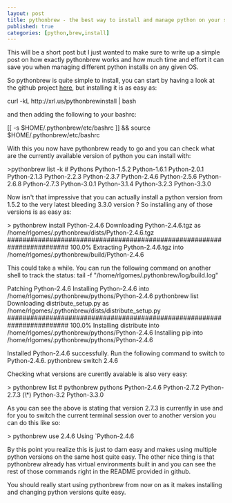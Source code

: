 ```yaml
---
layout: post
title: pythonbrew - the best way to install and manage python on your system
published: true
categories: [python,brew,install]
---
```


This will be a short post but I just wanted to make sure to write up a simple
post on how exactly pythonbrew works and how much time and effort it can save
you when managing different python installs on any given OS.

So pythonbrew is quite simple to install, you can start by having a look at the
github project [here](https://github.com/utahta/pythonbrew), but installing it
is as easy as:

<console>
curl -kL http://xrl.us/pythonbrewinstall | bash
</console>

and then adding the following to your bashrc:

<console>
[[ -s $HOME/.pythonbrew/etc/bashrc ]] &amp;&amp; source $HOME/.pythonbrew/etc/bashrc
</console>

With this you now have pythonbrew ready to go and you can check what are the 
currently available version of python you can install with:

<console>
>pythonbrew list -k
# Pythons
Python-1.5.2
Python-1.6.1
Python-2.0.1
Python-2.1.3
Python-2.2.3
Python-2.3.7
Python-2.4.6
Python-2.5.6
Python-2.6.8
Python-2.7.3
Python-3.0.1
Python-3.1.4
Python-3.2.3
Python-3.3.0
</console>

Now isn't that impressive that you can actually install a python version from 
1.5.2 to the very latest bleeding 3.3.0 version ? So installing any of those
versions is as easy as:

<console>
> pythonbrew install Python-2.4.6
Downloading Python-2.4.6.tgz as /home/rlgomes/.pythonbrew/dists/Python-2.4.6.tgz
######################################################################## 100.0%
Extracting Python-2.4.6.tgz into /home/rlgomes/.pythonbrew/build/Python-2.4.6

This could take a while. You can run the following command on another shell to track the status:
  tail -f "/home/rlgomes/.pythonbrew/log/build.log"

Patching Python-2.4.6
Installing Python-2.4.6 into /home/rlgomes/.pythonbrew/pythons/Python-2.4.6
pythonbrew list
Downloading distribute_setup.py as /home/rlgomes/.pythonbrew/dists/distribute_setup.py
######################################################################## 100.0%
Installing distribute into /home/rlgomes/.pythonbrew/pythons/Python-2.4.6
Installing pip into /home/rlgomes/.pythonbrew/pythons/Python-2.4.6

Installed Python-2.4.6 successfully. Run the following command to switch to Python-2.4.6.
  pythonbrew switch 2.4.6
</console> 

Checking what versions are curently avaiable is also very easy:

<console>
> pythonbrew list
# pythonbrew pythons
  Python-2.4.6
  Python-2.7.2
  Python-2.7.3 (\*)
  Python-3.2
  Python-3.3.0
</console>

As you can see the above is stating that version 2.7.3 is currently in use and 
for you to switch the current terminal session over to another version you can 
do this like so:

<console>
> pythonbrew use 2.4.6
Using `Python-2.4.6
</console>

By this point you realize this is just to darn easy and makes using multiple 
python versions on the same host quite easy. The other nice thing is that 
pythonbrew already has virtual environments built in and you can see the rest 
of those commands right in the README provided in github. 

You should really start using pythonbrew from now on as it makes installing and
changing python versions quite easy.

